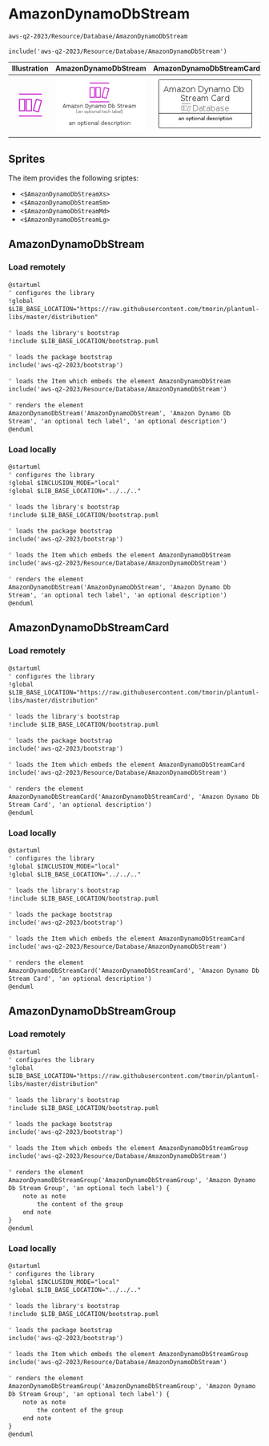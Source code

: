 # AmazonDynamoDbStream


```text
aws-q2-2023/Resource/Database/AmazonDynamoDbStream
```

```text
include('aws-q2-2023/Resource/Database/AmazonDynamoDbStream')
```



| Illustration | AmazonDynamoDbStream | AmazonDynamoDbStreamCard | AmazonDynamoDbStreamGroup |
| :---: | :---: | :---: | :---: |
| ![illustration for Illustration](../../../aws-q2-2023/Resource/Database/AmazonDynamoDbStream.png) | ![illustration for AmazonDynamoDbStream](../../../aws-q2-2023/Resource/Database/AmazonDynamoDbStream.Local.png) | ![illustration for AmazonDynamoDbStreamCard](../../../aws-q2-2023/Resource/Database/AmazonDynamoDbStreamCard.Local.png) | ![illustration for AmazonDynamoDbStreamGroup](../../../aws-q2-2023/Resource/Database/AmazonDynamoDbStreamGroup.Local.png) |



## Sprites
The item provides the following sriptes:

- `<$AmazonDynamoDbStreamXs>`
- `<$AmazonDynamoDbStreamSm>`
- `<$AmazonDynamoDbStreamMd>`
- `<$AmazonDynamoDbStreamLg>`





## AmazonDynamoDbStream

### Load remotely
```plantuml
@startuml
' configures the library
!global $LIB_BASE_LOCATION="https://raw.githubusercontent.com/tmorin/plantuml-libs/master/distribution"

' loads the library's bootstrap
!include $LIB_BASE_LOCATION/bootstrap.puml

' loads the package bootstrap
include('aws-q2-2023/bootstrap')

' loads the Item which embeds the element AmazonDynamoDbStream
include('aws-q2-2023/Resource/Database/AmazonDynamoDbStream')

' renders the element
AmazonDynamoDbStream('AmazonDynamoDbStream', 'Amazon Dynamo Db Stream', 'an optional tech label', 'an optional description')
@enduml
```

### Load locally
```plantuml
@startuml
' configures the library
!global $INCLUSION_MODE="local"
!global $LIB_BASE_LOCATION="../../.."

' loads the library's bootstrap
!include $LIB_BASE_LOCATION/bootstrap.puml

' loads the package bootstrap
include('aws-q2-2023/bootstrap')

' loads the Item which embeds the element AmazonDynamoDbStream
include('aws-q2-2023/Resource/Database/AmazonDynamoDbStream')

' renders the element
AmazonDynamoDbStream('AmazonDynamoDbStream', 'Amazon Dynamo Db Stream', 'an optional tech label', 'an optional description')
@enduml
```

## AmazonDynamoDbStreamCard

### Load remotely
```plantuml
@startuml
' configures the library
!global $LIB_BASE_LOCATION="https://raw.githubusercontent.com/tmorin/plantuml-libs/master/distribution"

' loads the library's bootstrap
!include $LIB_BASE_LOCATION/bootstrap.puml

' loads the package bootstrap
include('aws-q2-2023/bootstrap')

' loads the Item which embeds the element AmazonDynamoDbStreamCard
include('aws-q2-2023/Resource/Database/AmazonDynamoDbStream')

' renders the element
AmazonDynamoDbStreamCard('AmazonDynamoDbStreamCard', 'Amazon Dynamo Db Stream Card', 'an optional description')
@enduml
```

### Load locally
```plantuml
@startuml
' configures the library
!global $INCLUSION_MODE="local"
!global $LIB_BASE_LOCATION="../../.."

' loads the library's bootstrap
!include $LIB_BASE_LOCATION/bootstrap.puml

' loads the package bootstrap
include('aws-q2-2023/bootstrap')

' loads the Item which embeds the element AmazonDynamoDbStreamCard
include('aws-q2-2023/Resource/Database/AmazonDynamoDbStream')

' renders the element
AmazonDynamoDbStreamCard('AmazonDynamoDbStreamCard', 'Amazon Dynamo Db Stream Card', 'an optional description')
@enduml
```

## AmazonDynamoDbStreamGroup

### Load remotely
```plantuml
@startuml
' configures the library
!global $LIB_BASE_LOCATION="https://raw.githubusercontent.com/tmorin/plantuml-libs/master/distribution"

' loads the library's bootstrap
!include $LIB_BASE_LOCATION/bootstrap.puml

' loads the package bootstrap
include('aws-q2-2023/bootstrap')

' loads the Item which embeds the element AmazonDynamoDbStreamGroup
include('aws-q2-2023/Resource/Database/AmazonDynamoDbStream')

' renders the element
AmazonDynamoDbStreamGroup('AmazonDynamoDbStreamGroup', 'Amazon Dynamo Db Stream Group', 'an optional tech label') {
    note as note
        the content of the group
    end note
}
@enduml
```

### Load locally
```plantuml
@startuml
' configures the library
!global $INCLUSION_MODE="local"
!global $LIB_BASE_LOCATION="../../.."

' loads the library's bootstrap
!include $LIB_BASE_LOCATION/bootstrap.puml

' loads the package bootstrap
include('aws-q2-2023/bootstrap')

' loads the Item which embeds the element AmazonDynamoDbStreamGroup
include('aws-q2-2023/Resource/Database/AmazonDynamoDbStream')

' renders the element
AmazonDynamoDbStreamGroup('AmazonDynamoDbStreamGroup', 'Amazon Dynamo Db Stream Group', 'an optional tech label') {
    note as note
        the content of the group
    end note
}
@enduml
```

